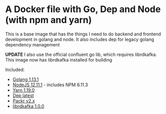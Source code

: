 # A Docker file with Go, Dep and Node (with npm and yarn)

This is a base image that has the things I need to do backend and frontend development in golang and node. It also includes dep for legacy golang dependency management

**UPDATE** I also use the official confluent go lib, which requires librdkafka. This image now has librdkafka installed for building

Included:

- [Golang 1.13.1](https://golang.org/)
- [NodeJS 12.11.1](https://nodejs.org/en/) - includes NPM 6.11.3
- [Yarn 1.19.0](https://yarnpkg.com/)
- [Dep latest](https://github.com/golang/dep)
- [Packr v2.x](https://github.com/gobuffalo/packr)
- [librdkafka 1.0.0](https://github.com/edenhill/librdkafka)
